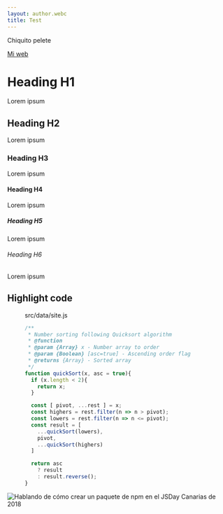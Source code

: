 ```yaml
---
layout: author.webc
title: Test
---
```


<tldr-section>
Chiquito pelete
</tldr-section>

[Mi web](https://ulisesantana.dev)

# Heading H1
Lorem ipsum

## Heading H2
Lorem ipsum

### Heading H3
Lorem ipsum

#### Heading H4
Lorem ipsum

##### Heading H5
Lorem ipsum

###### Heading H6
Lorem ipsum

## Highlight code 

<figure>
<figcaption>src/data/site.js</figcaption>

```js
/**
 * Number sorting following Quicksort algorithm
 * @function
 * @param {Array} x - Number array to order
 * @param {Boolean} [asc=true] - Ascending order flag
 * @returns {Array} - Sorted array
 */
function quickSort(x, asc = true){
  if (x.length < 2){
    return x;
  }

  const [ pivot, ...rest ] = x;
  const highers = rest.filter(n => n > pivot);
  const lowers = rest.filter(n => n <= pivot);
  const result = [
    ...quickSort(lowers),
    pivot,
    ...quickSort(highers)
  ]

  return asc
    ? result
    : result.reverse();
}
```
</figure>

![Hablando de cómo crear un paquete de npm en el JSDay Canarias de 2018](/assets/about/jsdaycanarias2018.jpg)

<youtube-video video-id="T9Frov6wS7U"></youtube-video>

